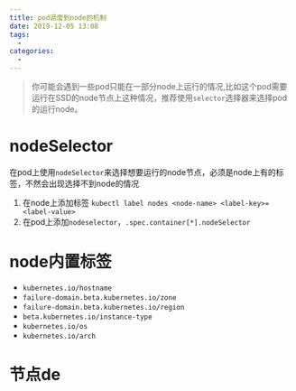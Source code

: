 ```yaml
---
title: pod调度到node的机制
date: 2019-12-05 13:08
tags: 
  - 
categories: 
  - 
---
```

>  你可能会遇到一些pod只能在一部分node上运行的情况,比如这个pod需要运行在SSD的node节点上这种情况，推荐使用`selector`选择器来选择pod的运行node。
# nodeSelector
在pod上使用`nodeSelector`来选择想要运行的node节点，必须是node上有的标签，不然会出现选择不到node的情况
1. 在node上添加标签 `kubectl label nodes <node-name> <label-key>=<label-value>`
2. 在pod上添加`nodeselector`，`.spec.container[*].nodeSelector`
# node内置标签
- `kubernetes.io/hostname`
- `failure-domain.beta.kubernetes.io/zone`
- `failure-domain.beta.kubernetes.io/region`
- `beta.kubernetes.io/instance-type`
- `kubernetes.io/os`
- `kubernetes.io/arch`
#  节点de